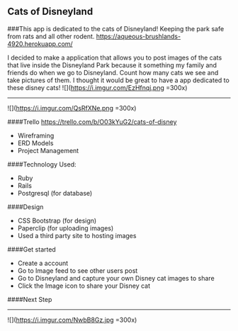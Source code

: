 ## Cats of Disneyland 

###This app is dedicated to the cats of Disneyland! Keeping the park safe from rats and all other rodent. 
https://aqueous-brushlands-4920.herokuapp.com/

I decided to make a application that allows you to post images of the cats that live inside the Disneyland 
Park because it something my family and friends do when we go to Disneyland. Count how many cats we see and take pictures of them. I thought it would be great to have a app dedicated to these disney cats!
![](https://i.imgur.com/EzHfnqj.png =300x)
*******
![](https://i.imgur.com/QsRfXNe.png =300x)

####Trello 
https://trello.com/b/O03kYuG2/cats-of-disney
* Wireframing
* ERD Models 
* Project Management 


####Technology Used: 
* Ruby
* Rails
* Postgresql (for database) 


####Design 
* CSS Bootstrap (for design) 
* Paperclip (for uploading images)
* Used a third party site to hosting images 

####Get started 
* Create a account
* Go to Image feed to see other users post
* Go to Disneyland and capture your own Disney cat images to share
* Click the Image icon to share your Disney cat

####Next Step 


********
![](https://i.imgur.com/NwbB8Gz.jpg =300x)
